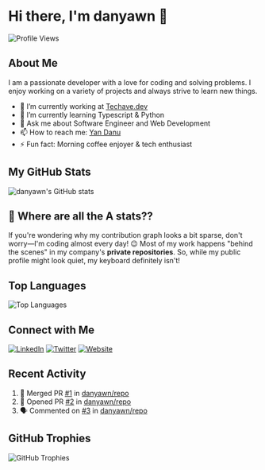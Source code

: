 # Hi there, I'm danyawn 👋

![Profile Views](https://komarev.com/ghpvc/?username=danyawn&color=blueviolet)

## About Me

I am a passionate developer with a love for coding and solving problems. I enjoy working on a variety of projects and always strive to learn new things.

- 🔭 I’m currently working at [Techave.dev](https://github.com/techave-dev)
- 🌱 I’m currently learning Typescript & Python
- 💬 Ask me about Software Engineer and Web Development
- 📫 How to reach me: [Yan Danu](thephantomwarrior02@gmail.com)
- ⚡ Fun fact: Morning coffee enjoyer & tech enthusiast

## My GitHub Stats

![danyawn's GitHub stats](https://github-readme-stats.vercel.app/api?username=danyawn&show_icons=true&theme=radical)

## 🤔 Where are all the A stats??
If you're wondering why my contribution graph looks a bit sparse, don't worry—I'm coding almost every day! 😉
Most of my work happens "behind the scenes" in my company's **private repositories**. So, while my public profile might look quiet, my keyboard definitely isn't!


## Top Languages

![Top Languages](https://github-readme-stats.vercel.app/api/top-langs/?username=danyawn&layout=compact&theme=radical)

## Connect with Me

[![LinkedIn](https://img.shields.io/badge/LinkedIn-0077B5?style=for-the-badge&logo=linkedin&logoColor=white)](https://www.linkedin.com/in/your-linkedin/)
[![Twitter](https://img.shields.io/badge/Twitter-1DA1F2?style=for-the-badge&logo=twitter&logoColor=white)](https://twitter.com/your-twitter)
[![Website](https://img.shields.io/badge/Website-FF7139?style=for-the-badge&logo=firefox&logoColor=white)](https://your-website.com)

## Recent Activity

<!--START_SECTION:activity-->
1. 🎉 Merged PR [#1](https://github.com/danyawn/repo/pull/1) in [danyawn/repo](https://github.com/danyawn/repo)
2. 💪 Opened PR [#2](https://github.com/danyawn/repo/pull/2) in [danyawn/repo](https://github.com/danyawn/repo)
3. 🗣 Commented on [#3](https://github.com/danyawn/repo/issues/3) in [danyawn/repo](https://github.com/danyawn/repo)
<!--END_SECTION:activity-->

## GitHub Trophies

![GitHub Trophies](https://github-profile-trophy.vercel.app/?username=danyawn&theme=radical)
